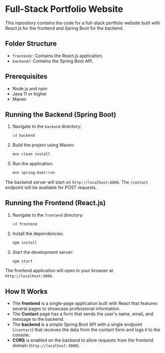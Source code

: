 # Full-Stack Portfolio Website

This repository contains the code for a full-stack portfolio website built with React.js for the frontend and Spring Boot for the backend.

## Folder Structure

- `frontend/`: Contains the React.js application.
- `backend/`: Contains the Spring Boot API.

## Prerequisites

- Node.js and npm
- Java 11 or higher
- Maven

## Running the Backend (Spring Boot)

1.  Navigate to the `backend` directory:
    ```bash
    cd backend
    ```

2.  Build the project using Maven:
    ```bash
    mvn clean install
    ```

3.  Run the application:
    ```bash
    mvn spring-boot:run
    ```

The backend server will start on `http://localhost:8080`. The `/contact` endpoint will be available for POST requests.

## Running the Frontend (React.js)

1.  Navigate to the `frontend` directory:
    ```bash
    cd frontend
    ```

2.  Install the dependencies:
    ```bash
    npm install
    ```

3.  Start the development server:
    ```bash
    npm start
    ```

The frontend application will open in your browser at `http://localhost:3000`.

## How It Works

-   The **frontend** is a single-page application built with React that features several pages to showcase professional information.
-   The **Contact** page has a form that sends the user's name, email, and message to the backend.
-   The **backend** is a simple Spring Boot API with a single endpoint (`/contact`) that receives the data from the contact form and logs it to the console.
-   **CORS** is enabled on the backend to allow requests from the frontend domain (`http://localhost:3000`).